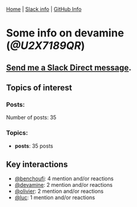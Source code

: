 [Home](https://kelu124.github.io/echommunity/) | [Slack info](https://kelu124.github.io/echommunity/) | [GitHub Info](https://kelu124.github.io/echommunity/github.html)

# Some info on __devamine__ (_@U2X7189QR_)


## [Send me a Slack Direct message](https://echopen.slack.com/messages/@devamine/).

## Topics of interest

### Posts: 

Number of posts: 35

### Topics:

* __posts__: 35 posts

## Key interactions 

* [@benchoufi](./U0B47KC3S.md): 4 mention and/or reactions
* [@devamine](./U2X7189QR.md): 2 mention and/or reactions
* [@olivier](./U04DFTZ7D.md): 2 mention and/or reactions
* [@luc](./U0AAL4W13.md): 1 mention and/or reactions
